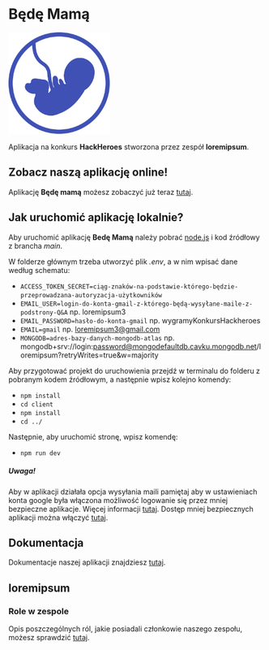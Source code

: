 # Będę Mamą
<img src="https://github.com/mKepka16/loremipsum/blob/main/client/public/photos/logo.svg" alt="drawing" width="200"/>

Aplikacja na konkurs **HackHeroes** stworzona przez zespół **loremipsum**.

## Zobacz naszą aplikację online!
Aplikację **Będę mamą** możesz zobaczyć już teraz [tutaj](https://loremipsum-hackheroes.herokuapp.com/).

## Jak uruchomić aplikację lokalnie?
Aby uruchomić aplikację **Bedę Mamą** należy pobrać [node.js](https://nodejs.org/en/) i kod źródłowy z brancha _main_.

W folderze głównym trzeba utworzyć plik _.env_, a w nim wpisać dane według schematu:
* `ACCESS_TOKEN_SECRET=ciąg-znaków-na-podstawie-którego-będzie-przeprowadzana-autoryzacja-użytkowników`
* `EMAIL_USER=login-do-konta-gmail-z-którego-będą-wysyłane-maile-z-podstrony-Q&A` np. loremipsum3
* `EMAIL_PASSWORD=hasło-do-konta-gmail` np. wygramyKonkursHackheroes
* `EMAIL=gmail` np. loremipsum3@gmail.com
* `MONGODB=adres-bazy-danych-mongodb-atlas` np. mongodb+srv://login:password@mongodefaultdb.cavku.mongodb.net/loremipsum?retryWrites=true&w=majority

Aby przygotować projekt do uruchowienia przejdź w terminalu do folderu z pobranym kodem źródłowym, a następnie wpisz kolejno komendy:
* `npm install`
* `cd client`
* `npm install`
* `cd ../`
  
Następnie, aby uruchomić stronę, wpisz komendę:
* `npm run dev`
  
##### Uwaga!
Aby w aplikacji działała opcja wysyłania maili pamiętaj aby w ustawieniach konta google była włączona możliwość logowanie się przez mniej bezpieczne aplikacje. Więcej informacji [tutaj](https://support.google.com/accounts/answer/3466521?hl=en). Dostęp mniej bezpiecznych aplikacji można włączyć [tutaj](https://myaccount.google.com/security).

## Dokumentacja
Dokumentacje naszej aplikacji znajdziesz [tutaj](https://docs.google.com/document/d/1Q44Y6raXL_zKQb6XvoThQRmUStSRaXSEA2cO1yqyf4c/edit?usp=sharing).

## loremipsum

### Role w zespole
Opis poszczególnych ról, jakie posiadali członkowie naszego zespołu, możesz sprawdzić [tutaj](https://drive.google.com/file/d/1S24dO8OagQZ_b8HLdRX75S771hGjX6S7/view?usp=sharing).
  
